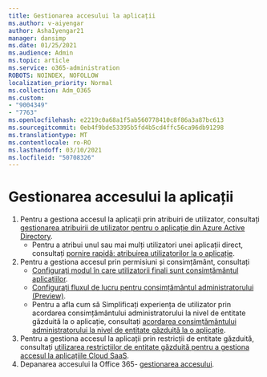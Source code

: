 ```yaml
---
title: Gestionarea accesului la aplicații
ms.author: v-aiyengar
author: AshaIyengar21
manager: dansimp
ms.date: 01/25/2021
ms.audience: Admin
ms.topic: article
ms.service: o365-administration
ROBOTS: NOINDEX, NOFOLLOW
localization_priority: Normal
ms.collection: Adm_O365
ms.custom:
- "9004349"
- "7763"
ms.openlocfilehash: e2219c0a68a1f5ab560778410c8f86a3a87bc613
ms.sourcegitcommit: 0eb4f9bde53395b5fd4b5cd4ffc56ca96db91298
ms.translationtype: MT
ms.contentlocale: ro-RO
ms.lasthandoff: 03/10/2021
ms.locfileid: "50708326"
---
```

# <a name="manage-application-access"></a>Gestionarea accesului la aplicații

1. Pentru a gestiona accesul la aplicații prin atribuiri de utilizator, consultați [gestionarea atribuirii de utilizator pentru o aplicație din Azure Active Directory](https://docs.microsoft.com/azure/active-directory/manage-apps/assign-user-or-group-access-portal).
    - Pentru a atribui unul sau mai mulți utilizatori unei aplicații direct, consultați [pornire rapidă: atribuirea utilizatorilor la o aplicație](https://docs.microsoft.com/azure/active-directory/manage-apps/assign-user-or-group-access-portal).
1. Pentru a gestiona accesul prin permisiuni și consimțământ, consultați
    - [Configurați modul în care utilizatorii finali sunt consimțământul aplicațiilor](https://docs.microsoft.com/azure/active-directory/manage-apps/configure-user-consent?tabs=azure-portal). 
    - [Configurați fluxul de lucru pentru consimțământul administratorului (Preview)](https://docs.microsoft.com/azure/active-directory/manage-apps/configure-admin-consent-workflow). 
    - Pentru a afla cum să Simplificați experiența de utilizator prin acordarea consimțământului administratorului la nivel de entitate găzduită la o aplicație, consultați [acordarea consimțământului administratorului la nivel de entitate găzduită la o aplicație](https://docs.microsoft.com/azure/active-directory/manage-apps/grant-admin-consent). 
1. Pentru a gestiona accesul la aplicații prin restricții de entitate găzduită, consultați [utilizarea restricțiilor de entitate găzduită pentru a gestiona accesul la aplicațiile Cloud SaaS](https://docs.microsoft.com/azure/active-directory/manage-apps/tenant-restrictions). 
1. Depanarea accesului la Office 365- [gestionarea accesului](https://docs.microsoft.com/office365/troubleshoot/access-management/cannot-add-guest-users-in-m365-admin-center).
